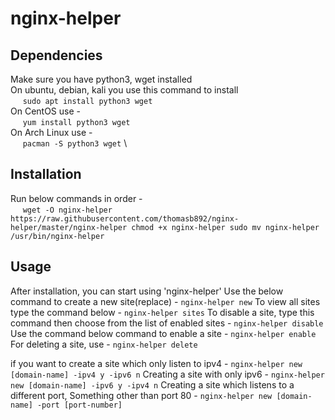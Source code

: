 # nginx-helper

## Dependencies
Make sure you have python3, wget installed \
On ubuntu, debian, kali you use this command to install \
&nbsp;&nbsp;&nbsp;&nbsp; `sudo apt install python3 wget` \
On CentOS use - \
&nbsp;&nbsp;&nbsp;&nbsp; `yum install python3 wget` \
On Arch Linux use - \
&nbsp;&nbsp;&nbsp;&nbsp; `pacman -S python3 wget` \

## Installation
Run below commands in order - \
&nbsp;&nbsp;&nbsp;&nbsp; `wget -O nginx-helper https://raw.githubusercontent.com/thomasb892/nginx-helper/master/nginx-helper
    chmod +x nginx-helper
    sudo mv nginx-helper /usr/bin/nginx-helper`

## Usage
After installation, you can start using 'nginx-helper'
Use the below command to create a new site(replace) -
    `nginx-helper new`
To view all sites type the command below -
    `nginx-helper sites`
To disable a site, type this command then choose from the list of enabled sites -
    `nginx-helper disable`
Use the command below command to enable a site -
    `nginx-helper enable`
For deleting a site, use -
    `nginx-helper delete`


if you want to create a site which only listen to ipv4 -
    `nginx-helper new [domain-name] -ipv4 y -ipv6 n`
Creating a site with only ipv6 -
    `nginx-helper new [domain-name] -ipv6 y -ipv4 n`
Creating a site which listens to a different port, Something other than port 80 -
    `nginx-helper new [domain-name] -port [port-number]`
